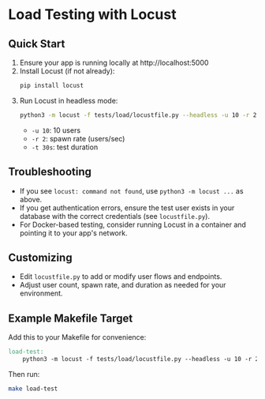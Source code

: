 # Load Testing with Locust

## Quick Start

1. Ensure your app is running locally at http://localhost:5000
2. Install Locust (if not already):
   ```bash
   pip install locust
   ```
3. Run Locust in headless mode:
   ```bash
   python3 -m locust -f tests/load/locustfile.py --headless -u 10 -r 2 -t 30s --host=http://localhost:5000
   ```
   - `-u 10`: 10 users
   - `-r 2`: spawn rate (users/sec)
   - `-t 30s`: test duration

## Troubleshooting
- If you see `locust: command not found`, use `python3 -m locust ...` as above.
- If you get authentication errors, ensure the test user exists in your database with the correct credentials (see `locustfile.py`).
- For Docker-based testing, consider running Locust in a container and pointing it to your app's network.

## Customizing
- Edit `locustfile.py` to add or modify user flows and endpoints.
- Adjust user count, spawn rate, and duration as needed for your environment.

## Example Makefile Target
Add this to your Makefile for convenience:

```makefile
load-test:
	python3 -m locust -f tests/load/locustfile.py --headless -u 10 -r 2 -t 30s --host=http://localhost:5000
```

Then run:
```bash
make load-test
```
